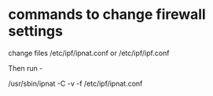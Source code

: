 # commands to change firewall settings

change files /etc/ipf/ipnat.conf or /etc/ipf/ipf.conf

Then run -

/usr/sbin/ipnat -C -v -f /etc/ipf/ipnat.conf

